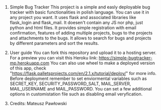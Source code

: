 1. Simple Bug Tracker
This project is a simple and easly deployable bug tracker with basic functionalities in polish language. You can use it in any project you want.
It uses flask and associated libraries like flask_login and flask_mail. It doesen't contain any JS nor php, just python and html files.
It provides simple registration with email confirmation, features of adding multiple projects, bugs to the projects and attachments to
the bugs. It allows to search for bugs and projects by different parameters and sort the results.

2. User guide
You can fork this repository and upload it to a hosting server.
For a preview you can visit this Heroku link: https://simple-bugtracker-mp.herokuapp.com
You can also use wheel to make a deployed version of this app, check "https://flask.palletsprojects.com/en/2.1.x/tutorial/deploy/" for more info.
Before deployment remember to set enviormental variables such as SECRET_KEY, SECURITY_PASSWORD_SALT, MAIL_SERVER, MAIL_USERNAME and MAIL_PASSWORD.
You can set a few additional options in customistation file such as disabling email veryfication.

3. Credits:
Mateusz Pawłowski